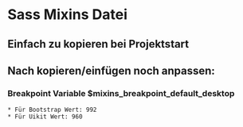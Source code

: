 # Sass Mixins Datei
## Einfach zu kopieren bei Projektstart

## Nach kopieren/einfügen noch anpassen:

### Breakpoint Variable $mixins_breakpoint_default_desktop

    * Für Bootstrap Wert: 992
    * Für Uikit Wert: 960
